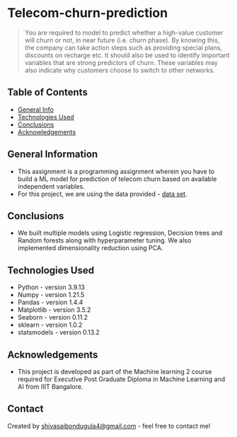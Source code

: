 # Telecom-churn-prediction
> You are required to model to predict whether a high-value customer will churn or not, in near future (i.e. churn phase). By knowing this, the company can take action steps such as providing special plans, discounts on recharge etc. It should also be used to identify important variables that are strong predictors of churn. These variables may also indicate why customers choose to switch to other networks.


## Table of Contents
* [General Info](#general-information)
* [Technologies Used](#technologies-used)
* [Conclusions](#conclusions)
* [Acknowledgements](#acknowledgements)


## General Information
- This assignment is a programming assignment wherein you have to build a ML model for prediction of telecom churn based on available independent variables.
- For this project, we are using the data provided - [data set](train.csv).

## Conclusions
- We built multiple models using Logistic regression, Decision trees and Random forests along with hyperparameter tuning. We also implemented dimensionality reduction using PCA.

## Technologies Used
- Python - version 3.9.13
- Numpy - version 1.21.5
- Pandas - version 1.4.4
- Matplotlib - version 3.5.2
- Seaborn - version 0.11.2
- sklearn - version 1.0.2
- statsmodels - version 0.13.2

## Acknowledgements
- This project is developed as part of the Machine learning 2 course required for Executive Post Graduate Diploma in Machine Learning and AI from IIIT Bangalore.


## Contact
Created by shivasaibondugula4@gmail.com - feel free to contact me!
